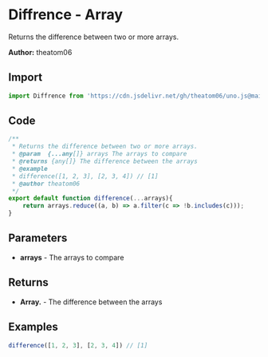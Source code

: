 # Diffrence - Array
Returns the difference between two or more arrays.

**Author:** theatom06

## Import 

```js
import Diffrence from 'https://cdn.jsdelivr.net/gh/theatom06/uno.js@main/lib/Array/Diffrence';
```

## Code
```js
/**
 * Returns the difference between two or more arrays.
 * @param  {...any[]} arrays The arrays to compare
 * @returns {any[]} The difference between the arrays
 * @example
 * difference([1, 2, 3], [2, 3, 4]) // [1]
 * @author theatom06
 */
export default function difference(...arrays){
    return arrays.reduce((a, b) => a.filter(c => !b.includes(c)));
}
```

## Parameters
* **arrays** - The arrays to compare


## Returns
* **Array.<any>** - The difference between the arrays


## Examples
```js
difference([1, 2, 3], [2, 3, 4]) // [1]

```
